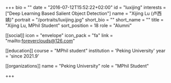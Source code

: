 +++
bio = ""
date = "2016-07-12T15:52:22+02:00"
id = "luxijing"
interests = ["Deep Learning Based Salient Object Detection"]
name = "Xijing Lu (卢西婧)"
portrait = "/portraits/luxijing.jpg"
short_bio = ""
short_name = ""
title = "Xijing Lu, MPhil Student"
sort_position = 18
role = "Alumni"

[[social]]
    icon = "envelope"
    icon_pack = "fa"
    link = "mailto:foreverclouds@126.com"

[[education]]
    course = "MPhil student"
    institution = 'Peking University'
    year = 'since 2021.9'

[[organizations]]
    name = "Peking University"
    role = "MPhil Student"

+++

